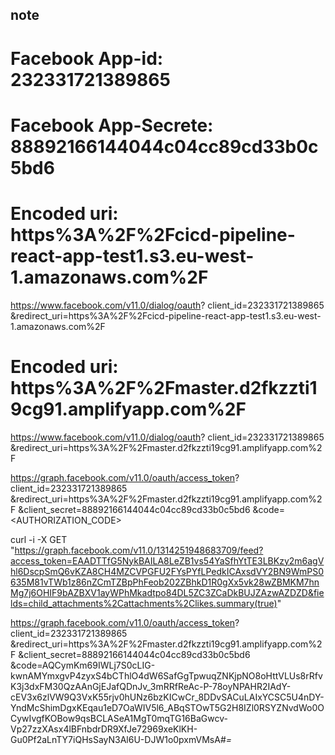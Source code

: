 ## note

# Facebook App-id: 232331721389865
# Facebook App-Secrete: 88892166144044c04cc89cd33b0c5bd6

# Encoded uri: https%3A%2F%2Fcicd-pipeline-react-app-test1.s3.eu-west-1.amazonaws.com%2F

https://www.facebook.com/v11.0/dialog/oauth?
  client_id=232331721389865
  &redirect_uri=https%3A%2F%2Fcicd-pipeline-react-app-test1.s3.eu-west-1.amazonaws.com%2F


# Encoded uri: https%3A%2F%2Fmaster.d2fkzzti19cg91.amplifyapp.com%2F

https://www.facebook.com/v11.0/dialog/oauth?
  client_id=232331721389865
  &redirect_uri=https%3A%2F%2Fmaster.d2fkzzti19cg91.amplifyapp.com%2F





https://graph.facebook.com/v11.0/oauth/access_token?
  client_id=232331721389865
  &redirect_uri=https%3A%2F%2Fmaster.d2fkzzti19cg91.amplifyapp.com%2F
  &client_secret=88892166144044c04cc89cd33b0c5bd6
  &code=<AUTHORIZATION_CODE>


curl -i -X GET \
 "https://graph.facebook.com/v11.0/1314251948683709/feed?access_token=EAADTTfG5NykBAILA8LeZB1vs54YaSfhYtTE3LBKzy2m6agVhl6DscpSmQ6vKZA8CH4MZCVPGFU2FYsPYfLPedkICAxsdVY2BN9WmPS0635M81vTWb1z86nZCmTZBpPhFeob202ZBhkD1R0gXx5vk28wZBMKM7hnMg7j6OHIF9bAZBXV1ayWPhMkadtpo84DL5ZC3ZCaDkBUJZAzwAZDZD&fields=child_attachments%2Cattachments%2Clikes.summary(true)"


https://graph.facebook.com/v11.0/oauth/access_token?
  client_id=232331721389865
  &redirect_uri=https%3A%2F%2Fmaster.d2fkzzti19cg91.amplifyapp.com%2F
  &client_secret=88892166144044c04cc89cd33b0c5bd6
  &code=AQCymKm69IWLj7S0cLIG-kwnAMYmxgvP4zyxS4bCThlO4dW6SafGgTpwuqZNKjpNO8oHttVLUs8rRfvK3j3dxFM30QzAAnGjEJafQDnJv_3mRRfReAc-P-78oyNPAHR2IAdY-cEV3x6zlVW9Q3VxK55rjv0hUNz6bzKICwCr_8DDvSACuLAIxYCSC5U4nDY-YndMcShimDgxKEqau1eD7OaWIV5l6_ABqSTOwT5G2H8IZl0RSYZNvdWo0OCywIvgfKOBow9qsBCLASeA1MgT0mqTG16BaGwcv-Vp27zzXAsx4lBFnbdrDR9XfJe72969xeKlKH-Gu0Pf2aLnTY7iQHsSayN3Al6U-DJW1o0pxmVMsA#_=_